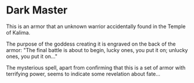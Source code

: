 # Dark Master

This is an armor that an unknown warrior accidentally found in the Temple of Kalima.

The purpose of the goddess creating it is engraved on the back of the armor: "The final battle is about to begin, lucky ones, you put it on; unlucky ones, you put it on..."

The mysterious spell, apart from confirming that this is a set of armor with terrifying power, seems to indicate some revelation about fate...
